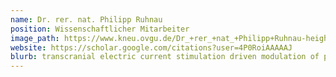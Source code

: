 ```yaml
---
name: Dr. rer. nat. Philipp Ruhnau
position: Wissenschaftlicher Mitarbeiter
image_path: https://www.kneu.ovgu.de/Dr_+rer_+nat_+Philipp+Ruhnau-height-1772-width-1181-p-1438/_/DSC_8359.JPG
website: https://scholar.google.com/citations?user=4P0RoiAAAAAJ
blurb: transcranial electric current stimulation driven modulation of perception and brain dysfunction
---
```


